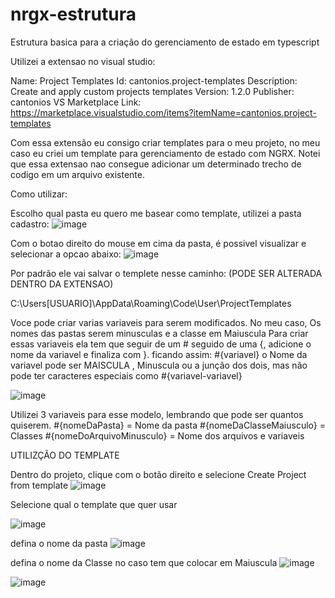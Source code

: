 # nrgx-estrutura
Estrutura basica para a criação do gerenciamento de estado em typescript

Utilizei a extensao no visual studio:

Name: Project Templates
Id: cantonios.project-templates
Description: Create and apply custom projects templates
Version: 1.2.0
Publisher: cantonios
VS Marketplace Link: https://marketplace.visualstudio.com/items?itemName=cantonios.project-templates

Com essa extensão eu consigo criar templates para o meu projeto, no meu caso eu criei um template para gerenciamento de estado com NGRX. Notei que essa extensao nao consegue adicionar um determinado trecho de codigo em um arquivo existente.

Como utilizar: 

Escolho qual pasta eu quero me basear como template, utilizei a pasta cadastro:
![image](https://github.com/crysleiferreira/nrgx-estrutura/assets/39660331/53575262-38b2-4eec-9a68-6c5c83214081)

Com o botao direito do mouse em cima da pasta, é possivel visualizar e selecionar a opcao abaixo:
![image](https://github.com/crysleiferreira/nrgx-estrutura/assets/39660331/895395b6-5a07-4a06-aa63-254bd4cb7aa0)

Por padrão ele vai salvar o templete nesse caminho: (PODE SER ALTERADA DENTRO DA EXTENSAO)

C:\Users\[USUARIO]\AppData\Roaming\Code\User\ProjectTemplates

Voce pode criar varias variaveis para serem modificados. No meu caso, Os nomes das pastas serem minusculas e a classe em Maiuscula
Para criar essas variaveis ela tem que seguir de um # seguido de uma {, adicione o nome da variavel e finaliza com }. ficando assim:  #{variavel}
o Nome da variavel pode ser MAISCULA , Minuscula ou a junção dos dois, mas não pode ter caracteres especiais como #{variavel-variavel}

![image](https://github.com/crysleiferreira/nrgx-estrutura/assets/39660331/73ec9e5a-1d16-4cf0-9eb3-8b2f1f7b9058)

Utilizei 3 variaveis para esse modelo, lembrando que pode ser quantos quiserem.
#{nomeDaPasta}  = Nome da pasta
#{nomeDaClasseMaiusculo} = Classes
#{nomeDoArquivoMinusculo} = Nome dos arquivos e variaveis


UTILIZÇÃO DO TEMPLATE

Dentro do projeto, clique com o botão direito e selecione Create Project from template
![image](https://github.com/crysleiferreira/nrgx-estrutura/assets/39660331/729ebeed-8e75-4bbd-96d2-2f4483ccfcc1)

Selecione qual o template que quer usar

![image](https://github.com/crysleiferreira/nrgx-estrutura/assets/39660331/30c414c5-d898-4c77-b8fd-0cbb7ebb42c5)

defina o nome da pasta
![image](https://github.com/crysleiferreira/nrgx-estrutura/assets/39660331/cc29f15f-6107-41fc-bdd9-dc0ed430ef68)

defina o nome da Classe no caso tem que colocar em Maiuscula
![image](https://github.com/crysleiferreira/nrgx-estrutura/assets/39660331/48cdba7b-373b-498e-a73e-1a6ea97b47eb)

![image](https://github.com/crysleiferreira/nrgx-estrutura/assets/39660331/960967f6-1e13-4a20-b77c-561b5e660d32)



